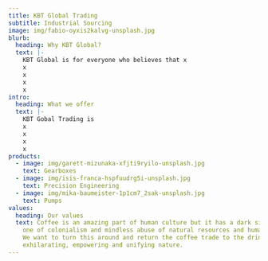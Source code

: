 ```yaml
---
title: KBT Global Trading
subtitle: Industrial Sourcing
image: img/fabio-oyxis2kalvg-unsplash.jpg
blurb:
  heading: Why KBT Global?
  text: |-
    KBT Global is for everyone who believes that x
    x
    x
    x
    x
intro:
  heading: What we offer
  text: |-
    KBT Gobal Trading is
    x
    x
    x
    x
products:
  - image: img/garett-mizunaka-xfjti9ryilo-unsplash.jpg
    text: Gearboxes
  - image: img/isis-franca-hspfuudrg5i-unsplash.jpg
    text: Precision Engineering
  - image: img/mika-baumeister-1p1cm7_2sak-unsplash.jpg
    text: Pumps
values:
  heading: Our values
  text: Coffee is an amazing part of human culture but it has a dark side too –
    one of colonialism and mindless abuse of natural resources and human lives.
    We want to turn this around and return the coffee trade to the drink’s
    exhilarating, empowering and unifying nature.
---
```

